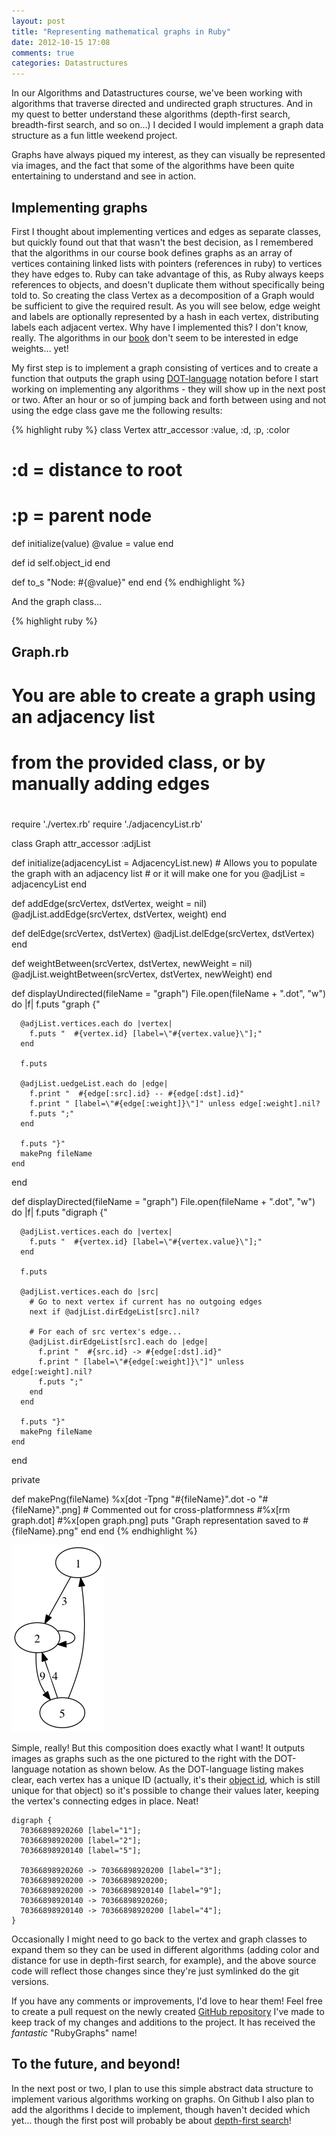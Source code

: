 ```yaml
---
layout: post
title: "Representing mathematical graphs in Ruby"
date: 2012-10-15 17:08
comments: true
categories: Datastructures
---
```


In our Algorithms and Datastructures course, we've been working with algorithms that traverse directed and undirected graph structures. And in my quest to better understand these algorithms (depth-first search, breadth-first search, and so on…) I decided I would implement a graph data structure as a fun little weekend project.

Graphs have always piqued my interest, as they can visually be represented via images, and the fact that some of the algorithms have been quite entertaining to understand and see in action.

## Implementing graphs

First I thought about implementing vertices and edges as separate classes, but quickly found out that that wasn't the best decision, as I remembered that the algorithms in our course book defines graphs as an array of vertices containing linked lists with pointers (references in ruby) to vertices they have edges to. Ruby can take advantage of this, as Ruby always keeps references to objects, and doesn't duplicate them without specifically being told to. So creating the class Vertex as a decomposition of a Graph would be sufficient to give the required result. As you will see below, edge weight and labels are optionally represented by a hash in each vertex, distributing labels each adjacent vertex. Why have I implemented this? I don't know, really. The algorithms in our [book](http://www.amazon.co.uk/dp/0262533057) don't seem to be interested in edge weights… yet!

My first step is to implement a graph consisting of vertices and to create a function that outputs the graph using [DOT-language](http://en.wikipedia.org/wiki/DOT_language) notation before I start working on implementing any algorithms - they will show up in the next post or two. After an hour or so of jumping back and forth between using and not using the edge class gave me the following results:

{% highlight ruby %}
class Vertex
  attr_accessor :value, :d, :p, :color

  # :d = distance to root
  # :p = parent node

  def initialize(value)
    @value = value
  end

  def id
    self.object_id
  end

  def to_s
    "Node: #{@value}"
  end
end
{% endhighlight %}

And the graph class…

{% highlight ruby %}
## Graph.rb
# You are able to create a graph using an adjacency list
# from the provided class, or by manually adding edges
#

require './vertex.rb'
require './adjacencyList.rb'

class Graph
  attr_accessor :adjList

  def initialize(adjacencyList = AdjacencyList.new)
    # Allows you to populate the graph with an adjacency list
    # or it will make one for you
    @adjList = adjacencyList
  end

  def addEdge(srcVertex, dstVertex, weight = nil)
    @adjList.addEdge(srcVertex, dstVertex, weight)
  end

  def delEdge(srcVertex, dstVertex)
    @adjList.delEdge(srcVertex, dstVertex)
  end

  def weightBetween(srcVertex, dstVertex, newWeight = nil)
    @adjList.weightBetween(srcVertex, dstVertex, newWeight)
  end

  def displayUndirected(fileName = "graph")
    File.open(fileName + ".dot", "w") do |f|
      f.puts "graph {"

      @adjList.vertices.each do |vertex|
        f.puts "  #{vertex.id} [label=\"#{vertex.value}\"];"
      end

      f.puts

      @adjList.uedgeList.each do |edge|
        f.print "  #{edge[:src].id} -- #{edge[:dst].id}"
        f.print " [label=\"#{edge[:weight]}\"]" unless edge[:weight].nil?
        f.puts ";"
      end

      f.puts "}"
      makePng fileName
    end
  end

  def displayDirected(fileName = "graph")
    File.open(fileName + ".dot", "w") do |f|
      f.puts "digraph {"

      @adjList.vertices.each do |vertex|
        f.puts "  #{vertex.id} [label=\"#{vertex.value}\"];"
      end

      f.puts

      @adjList.vertices.each do |src|
        # Go to next vertex if current has no outgoing edges
        next if @adjList.dirEdgeList[src].nil?

        # For each of src vertex's edge...
        @adjList.dirEdgeList[src].each do |edge|
          f.print "  #{src.id} -> #{edge[:dst].id}"
          f.print " [label=\"#{edge[:weight]}\"]" unless edge[:weight].nil?
          f.puts ";"
        end
      end

      f.puts "}"
      makePng fileName
    end
  end

  private

  def makePng(fileName)
    %x[dot -Tpng "#{fileName}".dot -o "#{fileName}".png]
    # Commented out for cross-platformness
    #%x[rm graph.dot]
    #%x[open graph.png]
    puts "Graph representation saved to #{fileName}.png"
  end
end
{% endhighlight %}

![Graph using RubyGraphs](/assets/posts/graphExample1.png)


Simple, really! But this composition does exactly what I want! It outputs images as graphs such as the one pictured to the right with the DOT-language notation as shown below. As the DOT-language listing makes clear, each vertex has a unique ID (actually, it's their [object id](http://ruby-doc.org/core-1.9.3/Object.html#method-i-object_id), which is still unique for that object) so it's possible to change their values later, keeping the vertex's connecting edges in place. Neat!

```
digraph {
  70366898920260 [label="1"];
  70366898920200 [label="2"];
  70366898920140 [label="5"];

  70366898920260 -> 70366898920200 [label="3"];
  70366898920200 -> 70366898920200;
  70366898920200 -> 70366898920140 [label="9"];
  70366898920140 -> 70366898920260;
  70366898920140 -> 70366898920200 [label="4"];
}
```

Occasionally I might need to go back to the vertex and graph classes to expand them so they can be used in different algorithms (adding color and distance for use in depth-first search, for example), and the above source code will reflect those changes since they're just symlinked do the git versions.

If you have any comments or improvements, I'd love to hear them! Feel free to create a pull request on the newly created [GitHub repository](https://github.com/Fapper/RubyGraphs) I've made to keep track of my changes and additions to the project. It has received the _fantastic_ "RubyGraphs" name!

## To the future, and beyond!
In the next post or two, I plan to use this simple abstract data structure to implement various algorithms working on graphs. On Github I also plan to add the algorithms I decide to implement, though haven't decided which yet… though the first post will probably be about [depth-first search](http://en.wikipedia.org/wiki/Depth-first_search)!
